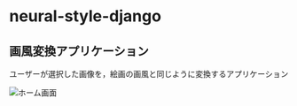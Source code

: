 # neural-style-django

## 画風変換アプリケーション

ユーザーが選択した画像を，絵画の画風と同じように変換するアプリケーション

![ホーム画面](https://github.com/natsu-summer72/neural-style/tree/master/example/home.png)
